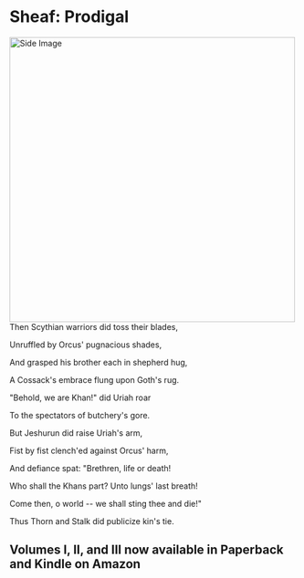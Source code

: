# Sheaf: Prodigal

<img align="left" src="/docs/assets/images/Sheaf6-jpg.png" alt="Side Image" width="500"/>

Then Scythian warriors did toss their blades,

Unruffled by Orcus' pugnacious shades,

And grasped his brother each in shepherd hug,

A Cossack's embrace flung upon Goth's rug. 

"Behold, we are Khan!" did Uriah roar

To the spectators of butchery's gore.

But Jeshurun did raise Uriah's arm,

Fist by fist clench'ed against Orcus' harm,

And defiance spat: "Brethren, life or death!

Who shall the Khans part? Unto lungs' last breath!

Come then, o world -- we shall sting thee and die!"

Thus Thorn and Stalk did publicize kin's tie. 



## Volumes I, II, and III now available in Paperback and Kindle on Amazon
